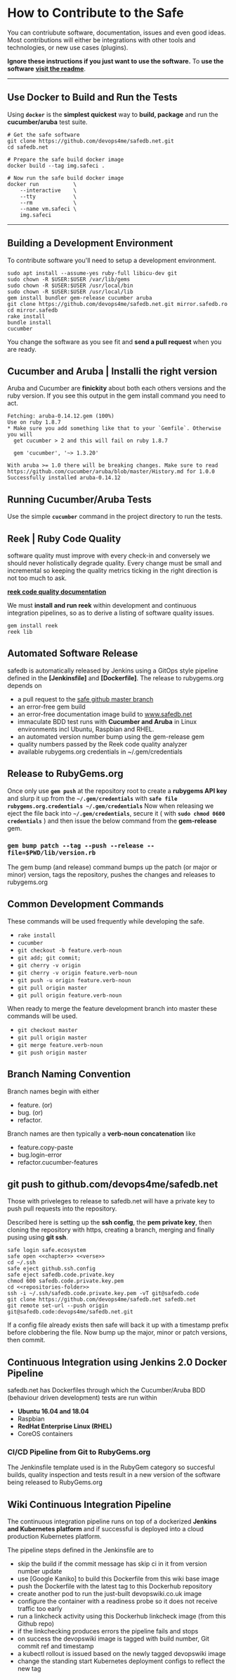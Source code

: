 
# How to Contribute to the Safe

You can contriubute software, documentation, issues and even good ideas. Most contributions will either be integrations with other tools and technologies, or new use cases (plugins).

**Ignore these instructions if you just want to use the software.** To **use the software** **[visit the readme](README.md)**.


---


## Use Docker to Build and Run the Tests

Using **`docker`** is the **simplest quickest** way to **build, package** and run the **cucumber/aruba** test suite.

```
# Get the safe software
git clone https://github.com/devops4me/safedb.net.git
cd safedb.net

# Prepare the safe build docker image
docker build --tag img.safeci .

# Now run the safe build docker image
docker run           \
    --interactive    \
    --tty            \
    --rm             \
    --name vm.safeci \
    img.safeci
```


---


## Building a Development Environment

To contribute software you'll need to setup a development environment.

```
sudo apt install --assume-yes ruby-full libicu-dev git
sudo chown -R $USER:$USER /var/lib/gems
sudo chown -R $USER:$USER /usr/local/bin
sudo chown -R $USER:$USER /usr/local/lib
gem install bundler gem-release cucumber aruba
git clone https://github.com/devops4me/safedb.net.git mirror.safedb.ro
cd mirror.safedb
rake install
bundle install
cucumber
```

You change the software as you see fit and **send a pull request** when you are ready.


## Cucumber and Aruba | Installi the right version

Aruba and Cucumber are **finickity** about both each others versions and the ruby version. If you see this output in the gem install command you need to act.

```
Fetching: aruba-0.14.12.gem (100%)
Use on ruby 1.8.7
* Make sure you add something like that to your `Gemfile`. Otherwise you will
  get cucumber > 2 and this will fail on ruby 1.8.7

  gem 'cucumber', '~> 1.3.20'

With aruba >= 1.0 there will be breaking changes. Make sure to read https://github.com/cucumber/aruba/blob/master/History.md for 1.0.0
Successfully installed aruba-0.14.12
```


## Running Cucumber/Aruba Tests

Use the simple **`cucumber`** command in the project directory to run the tests.

## Reek | Ruby Code Quality

software quality must improve with every check-in and conversely we should never holistically degrade quality. Every change must be small and incremental so keeping the quality metrics ticking in the right direction is not too much to ask.

**[reek code quality documentation](https://github.com/troessner/reek/tree/v5.3.1/docs)**

We must **install and run reek** within development and continuous integration pipelines, so as to derive a listing of software quality issues.

```
gem install reek
reek lib
```


## Automated Software Release

safedb is automatically released by Jenkins using a GitOps style pipeline defined in the **[Jenkinsfile]** and **[Dockerfile]**. The release to rubygems.org depends on

- a pull request to the [safe github master branch](https://github.com/devops4me/safedb.net.git)
- an error-free gem build
- an error-free documentation image build to www.safedb.net
- immaculate BDD test runs with **Cucumber and Aruba** in Linux environments incl Ubuntu, Raspbian and RHEL.
- an automated version number bump using the gem-release gem
- quality numbers passed by the Reek code quality analyzer
- available rubygems.org credentials in ~/.gem/credentials

## Release to RubyGems.org

Once only use **`gem push`** at the repository root to create a **rubygems API key** and slurp it up from the **`~/.gem/credentials`** with **`safe file rubygems.org.credentials ~/.gem/credentials`**
Now when releasing we eject the file back into **`~/.gem/credentials`**, secure it ( with **`sudo chmod 0600 credentials`** ) and then issue the below command from the **gem-release** gem.

### `gem bump patch --tag --push --release --file=$PWD/lib/version.rb`

The gem bump (and release) command bumps up the patch (or major or minor) version, tags the repository, pushes the changes and releases to rubygems.org

## Common Development Commands

These commands will be used frequently while developing the safe.

- `rake install`
- `cucumber`
- `git checkout -b feature.verb-noun`
- `git add; git commit;`
- `git cherry -v origin`
- `git cherry -v origin feature.verb-noun`
- `git push -u origin feature.verb-noun`
- `git pull origin master`
- `git pull origin feature.verb-noun`

When ready to merge the feature development branch into master these commands will be used.

- `git checkout master`
- `git pull origin master`
- `git merge feature.verb-noun`
- `git push origin master`


## Branch Naming Convention

Branch names begin with either

- feature. (or)
- bug. (or)
- refactor.

Branch names are then typically a **verb-noun concatenation** like

- feature.copy-paste
- bug.login-error
- refactor.cucumber-features

## git push to github.com/devops4me/safedb.net

Those with priveleges to release to safedb.net will have a private key to push pull requests into the repository.

Described here is setting up the **ssh config**, the **pem private key**, then cloning the repository with https, creating a branch, merging and finally pusing using **git ssh**.

```
safe login safe.ecosystem
safe open <<chapter>> <<verse>>
cd ~/.ssh
safe eject github.ssh.config
safe eject safedb.code.private.key
chmod 600 safedb.code.private.key.pem
cd <<repositories-folder>>
ssh -i ~/.ssh/safedb.code.private.key.pem -vT git@safedb.code
git clone https://github.com/devops4me/safedb.net safedb.net
git remote set-url --push origin git@safedb.code:devops4me/safedb.net.git
```

If a config file already exists then safe will back it up with a timestamp prefix before clobbering the file. Now bump up the major, minor or patch versions, then commit.

## Continuous Integration using Jenkins 2.0 Docker Pipeline

safedb.net has Dockerfiles through which the Cucumber/Aruba BDD (behaviour driven development) tests are run within

- **Ubuntu 16.04 and 18.04**
- Raspbian
- **RedHat Enterprise Linux (RHEL)**
- CoreOS containers

### CI/CD Pipeline from Git to RubyGems.org

The Jenkinsfile template used is in the RubyGem category so succesful builds, quality inspection and tests result in a new version of the software being released to RubyGems.org


## Wiki Continuous Integration Pipeline

The continuous integration pipeline runs on top of a dockerized **Jenkins and Kubernetes platform** and if successful is deployed into a cloud production Kubernetes platform.

The pipeline steps defined in the Jenkinsfile are to

- skip the build if the commit message has skip ci in it from version number update
- use [Google Kaniko] to build this Dockerfile from this wiki base image
- push the Dockerfile with the latest tag to this Dockerhub repository
- create another pod to run the just-built devopswiki.co.uk image
- configure the container with a readiness probe so it does not receive traffic too early
- run a linkcheck activity using this Dockerhub linkcheck image (from this Github repo)
- if the linkchecking produces errors the pipeline fails and stops
- on success the devopswiki image is tagged with build number, Git commit ref and timestamp
- a kubectl rollout is issued based on the newly tagged devopswiki image
- change the standing start Kubernetes deployment configs to reflect the new tag

